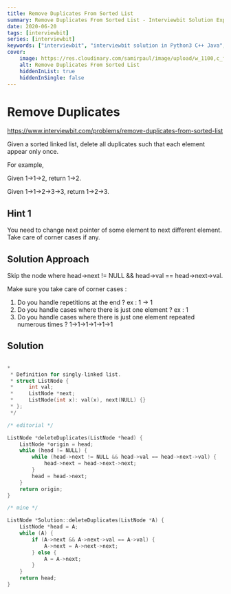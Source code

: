 ```yaml
---
title: Remove Duplicates From Sorted List
summary: Remove Duplicates From Sorted List - Interviewbit Solution Explained
date: 2020-06-20
tags: [interviewbit]
series: [interviewbit]
keywords: ["interviewbit", "interviewbit solution in Python3 C++ Java", "Remove Duplicates From Sorted List Solution Explained"]
cover:
    image: https://res.cloudinary.com/samirpaul/image/upload/w_1100,c_fit,co_rgb:FFFFFF,l_text:Arial_75_bold:Remove Duplicates From Sorted List - Solution Explained/problem-solving.webp
    alt: Remove Duplicates From Sorted List
    hiddenInList: true
    hiddenInSingle: false
---
```


# Remove Duplicates

https://www.interviewbit.com/problems/remove-duplicates-from-sorted-list


Given a sorted linked list, delete all duplicates such that each element appear only once.

For example,

Given 1->1->2, return 1->2.

Given 1->1->2->3->3, return 1->2->3.

## Hint 1

You need to change next pointer of some element to next different element. Take care of corner cases if any.

## Solution Approach

Skip the node where head->next != NULL && head->val == head->next->val.

Make sure you take care of corner cases : 

1. Do you handle repetitions at the end ? ex : 1 -> 1
2. Do you handle cases where there is just one element ? ex : 1
3. Do you handle cases where there is just one element repeated numerous times ? 1->1->1->1->1->1


## Solution

```cpp

*
 * Definition for singly-linked list.
 * struct ListNode {
 *     int val;
 *     ListNode *next;
 *     ListNode(int x): val(x), next(NULL) {}
 * };
 */

/* editorial */

ListNode *deleteDuplicates(ListNode *head) {
	ListNode *origin = head;
	while (head != NULL) {
		while (head->next != NULL && head->val == head->next->val) {
			head->next = head->next->next;
		}
		head = head->next;
	}
	return origin;
}

/* mine */

ListNode *Solution::deleteDuplicates(ListNode *A) {
	ListNode *head = A;
	while (A) {
		if (A->next && A->next->val == A->val) {
			A->next = A->next->next;
		} else {
			A = A->next;
		}
	}
	return head;
}
```